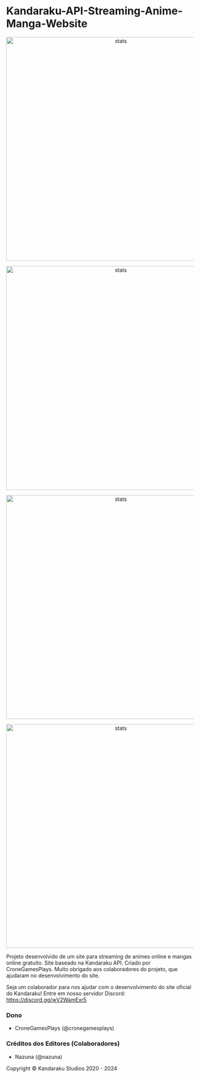 # Kandaraku-API-Streaming-Anime-Manga-Website

<p align="center">
  <img src="https://cdn.discordapp.com/attachments/1169383746106032298/1179593429123076116/1.png?ex=660e00fd&is=65fb8bfd&hm=ae2befc28f58446842a3910374a766afc2cb6911d7a3e335c0eb0680501cd756&" width="600px" alt="stats" align="center">
</p>
<p align="center">
  <img src="https://cdn.discordapp.com/attachments/1169383746106032298/1179593481551880212/2.png?ex=660e0109&is=65fb8c09&hm=43c8cf0c7087e6a6d5520d86763aa16ed96c33c23aa619964e0fdaead5840fae&" width="600px" alt="stats" align="center">
</p>
<p align="center">
  <img src="https://cdn.discordapp.com/attachments/1169383746106032298/1179593521401966652/3.png?ex=660e0113&is=65fb8c13&hm=ce116be05d812a5124af157322bb59dd8a47380d789671d1b82b3857cddf4c8f&" width="600px" alt="stats" align="center">
</p>
<p align="center">
  <img src="https://cdn.discordapp.com/attachments/1169383746106032298/1179593554297892926/4.png?ex=660e011b&is=65fb8c1b&hm=18cb58c633894f302b8c10d6abe61aa2863772e11725e270dd70bdded8355402&" width="600px" alt="stats" align="center">
</p>

Projeto desenvolvido de um site para streaming de animes online e mangas online gratuito. Site baseado na Kandaraku API. Criado por CroneGamesPlays. Muito obrigado aos colaboradores do projeto, que ajudaram no desenvolvimento do site.

Seja um colaborador para nos ajudar com o desenvolvimento do site oficial do Kandaraku! Entre em nosso servidor Discord: https://discord.gg/wV2WamExr5

### Dono
- CroneGamesPlays (@cronegamesplays)

### Créditos dos Editores (Colaboradores)
- Nazuna (@nazuna)


Copyright © Kandaraku Studios 2020 - 2024
